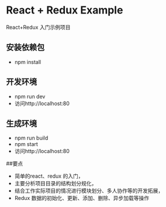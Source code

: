 # React + Redux Example
 React+Redux 入门示例项目

## 安装依赖包
- npm install

## 开发环境
- npm run dev
- 访问http://localhost:80

## 生成环境
- npm run build
- npm start
- 访问http://localhost:80

##要点

- 简单的react、redux 的入门，
- 主要分析项目目录的结构划分规化，
- 结合工作实际项目的情况进行模块划分、多人协作等的开发拓展，
- Redux 数据的初始化、更新、添加、删除、异步加载等操作
